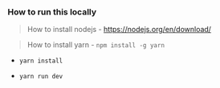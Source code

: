 ### How to run this locally

> How to install nodejs - https://nodejs.org/en/download/

> How to install yarn - `npm install -g yarn`

- `yarn install`

- `yarn run dev`
